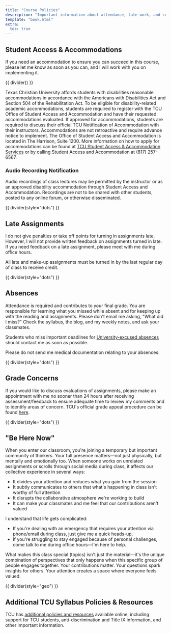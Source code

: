```yaml
---
title: "Course Policies"
description: "Important information about attendance, late work, and communication"
template: "book.html"
extra:
  toc: true
---
```


## Student Access & Accommodations

If you need an accommodation to ensure you can succeed in this course, please let me know as soon as you can, and I will work with you on implementing it.

{{ divider() }}

Texas Christian University affords students with disabilities reasonable accommodations in accordance with the Americans with Disabilities Act and Section 504 of the Rehabilitation Act. To be eligible for disability-related academic accommodations, students are required to register with the TCU Office of Student Access and Accommodation and have their requested accommodations evaluated. If approved for accommodations, students are required to discuss their official TCU Notification of Accommodation with their instructors. Accommodations are not retroactive and require advance notice to implement. The Office of Student Access and Accommodation is located in The Harrison, Suite 1200. More information on how to apply for accommodations can be found at [TCU Student Access & Accommodation Services](https://www.tcu.edu/access-accommodation/) or by calling Student Access and Accommodation at (817) 257-6567.

<div class="element-callout earth-theme">
<div class="element-content">
<h3>Audio Recording Notification</h3>
<p>Audio recordings of class lectures may be permitted by the instructor or as an approved disability accommodation through Student Access and Accommodation. Recordings are not to be shared with other students, posted to any online forum, or otherwise disseminated.</p></div>
</div>

{{ divider(style="dots") }}

## Late Assignments

I do not give penalties or take off points for turning in assignments late. However, I will not provide written feedback on assignments turned in late. If you need feedback on a late assignment, please meet with me during office hours.

All late and make-up assignments must be turned in by the last regular day of class to receive credit.

{{ divider(style="dots") }}

## Absences

Attendance is required and contributes to your final grade. You are responsible for learning what you missed while absent and for keeping up with the reading and assignments. Please don't email me asking, "What did I miss?" Check the syllabus, the blog, and my weekly notes, and ask your classmates.

Students who miss important deadlines for [University-excused absences](https://deanofstudents.tcu.edu/student-handbook/academic-policies/attendance-expectations-office-absence-policy/) should contact me as soon as possible.

Please do not send me medical documentation relating to your absences.

{{ divider(style="dots") }}

## Grade Concerns

If you would like to discuss evaluations of assignments, please make an appointment with me no sooner than 24 hours after receiving assessment/feedback to ensure adequate time to review my comments and to identify areas of concern. TCU's official grade appeal procedure can be found [here](https://deanofstudents.tcu.edu/student-handbook/academic-policies/grade-appeal-procedure/).

{{ divider(style="dots") }}

## "Be Here Now"

When you enter our classroom, you're joining a temporary but important community of thinkers. Your full presence matters—not just physically, but mentally and emotionally too. When someone works on unrelated assignments or scrolls through social media during class, it affects our collective experience in several ways:

* It divides your attention and reduces what you gain from the session
* It subtly communicates to others that what's happening in class isn't worthy of full attention
* It disrupts the collaborative atmosphere we're working to build
* It can make your classmates and me feel that our contributions aren't valued

I understand that life gets complicated:

* If you're dealing with an emergency that requires your attention via phone/email during class, just give me a quick heads-up.
* If you're struggling to stay engaged because of personal challenges, come talk to me during office hours—I'm here to help.

What makes this class special (topics) isn't just the material—it's the unique combination of perspectives that only happens when this specific group of people engages together. Your contributions matter. Your questions spark insights for others. Your attention creates a space where everyone feels valued.

{{ divider(style="geo") }}

## Additional TCU Syllabus Policies & Resources

TCU has [additional policies and resources](https://cte.tcu.edu/tcu-syllabus-policies/) available online, including support for TCU students, anti-discrimination and Title IX information, and other important information.